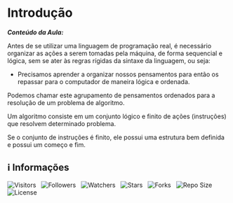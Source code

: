 <!-- Título -->
# Introdução

***Conteúdo da Aula:***

Antes de se utilizar uma linguagem de programação real, é necessário organizar as ações a serem tomadas pela máquina, de forma sequencial e lógica, sem se ater às regras rígidas da sintaxe da linguagem, ou seja:

* Precisamos aprender a organizar nossos pensamentos para então os repassar para o computador de maneira lógica e ordenada.

Podemos chamar este agrupamento de pensamentos ordenados para a resolução de um problema de algoritmo.

Um algoritmo consiste em um conjunto lógico e finito de ações (instruções) que resolvem determinado problema.

Se o conjunto de instruções é finito, ele possui uma estrutura bem definida e possui um começo e fim.

<!-- Information -->
## &#8505; Informações

![Visitors](https://api.visitorbadge.io/api/visitors?path=Devsgeeknerd%2Fcla-int-est-fas-alg-log-par-pro-com-bas&label=Visitantes&labelColor=%23f9e64f&countColor=%23008000&style=plastic "Total de Visitas")
&nbsp;
![Followers](https://img.shields.io/github/followers/Devsgeeknerd?style=p&label=Seguidores&labelColor=f9e64f&color=008000 "Total de Seguidores")
&nbsp;
![Watchers](https://img.shields.io/github/watchers/Devsgeeknerd/cla-int-est-fas-alg-log-par-pro-com-bas?style=p&label=Observadores&labelColor=f9e64f&color=008000 "Total de Observadores")
&nbsp;
![Stars](https://img.shields.io/github/stars/Devsgeeknerd/cla-int-est-fas-alg-log-par-pro-com-bas?style=p&label=Estrelas&labelColor=f9e64f&color=008000 "Total de Estrelas")
&nbsp;
![Forks](https://img.shields.io/github/forks/Devsgeeknerd/cla-int-est-fas-alg-log-par-pro-com-bas?style=p&label=Bifurcações&labelColor=f9e64f&color=008000 "Total de Bifurcações")
&nbsp;
![Repo Size](https://img.shields.io/github/repo-size/Devsgeeknerd/cla-int-est-fas-alg-log-par-pro-com-bas?style=p&label=Tamanho&labelColor=f9e64f&color=008000& "Tamanho do Repositório")
&nbsp;
![License](https://img.shields.io/github/license/Devsgeeknerd/cla-int-est-fas-alg-log-par-pro-com-bas?style=p&label=Licença&labelColor=f9e64f&color=008000 "Licença do Repositório")
